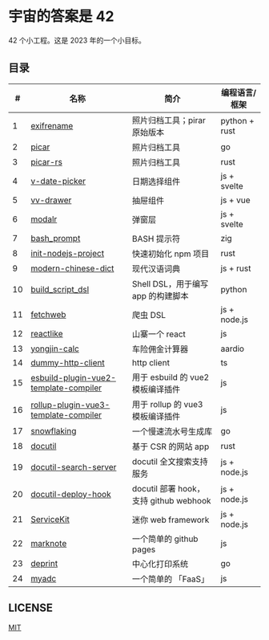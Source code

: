 # 宇宙的答案是 42

42 个小工程。这是 2023 年的一个小目标。

## 目录

| #   | 名称                                                                                                     | 简介                                   | 编程语言/框架 |
| --- | -------------------------------------------------------------------------------------------------------- | -------------------------------------- | ------------- |
| 1   | [exifrename](https://github.com/yuekcc/exifrename)                                                       | 照片归档工具；pirar 原始版本           | python + rust |
| 2   | [picar](https://github.com/yuekcc/picar)                                                                 | 照片归档工具                           | go            |
| 3   | [picar-rs](https://github.com/yuekcc/picar-rs)                                                           | 照片归档工具                           | rust          |
| 4   | [v-date-picker](https://github.com/yuekcc/v-date-picker)                                                 | 日期选择组件                           | js + svelte   |
| 5   | [vv-drawer](https://github.com/yuekcc/vv-drawer)                                                         | 抽屉组件                               | js + vue      |
| 6   | [modalr](https://github.com/yuekcc/modalr)                                                               | 弹窗层                                 | js + svelte   |
| 7   | [bash_prompt](https://github.com/yuekcc/bash_prompt)                                                     | BASH 提示符                            | zig           |
| 8   | [init-nodejs-project](https://github.com/yuekcc/init-nodejs-project)                                     | 快速初始化 npm 项目                    | rust          |
| 9   | [modern-chinese-dict](https://github.com/yuekcc/modern-chinese-dict)                                     | 现代汉语词典                           | js + rust     |
| 10  | [build_script_dsl](https://github.com/yuekcc/build_script_dsl)                                           | Shell DSL，用于编写 app 的构建脚本     | python        |
| 11  | [fetchweb](https://github.com/yuekcc/fetchweb)                                                           | 爬虫 DSL                               | js + node.js  |
| 12  | [reactlike](https://github.com/yuekcc/reactlike)                                                         | 山寨一个 react                         | js            |
| 13  | [yongjin-calc](https://github.com/yuekcc/yongjin-calc)                                                   | 车险佣金计算器                         | aardio        |
| 14  | [dummy-http-client](https://github.com/yuekcc/dummy-http-client)                                         | http client                            | ts            |
| 15  | [esbuild-plugin-vue2-template-compiler](https://github.com/yuekcc/esbuild-plugin-vue2-template-compiler) | 用于 esbuild 的 vue2 模板编译插件      | js            |
| 16  | [rollup-plugin-vue3-template-compiler](https://github.com/yuekcc/rollup-plugin-vue3-template-compiler)   | 用于 rollup 的 vue3 模板编译插件       | js            |
| 17  | [snowflaking](https://github.com/yuekcc/snowflaking)                                                     | 一个慢速流水号生成库                   | go            |
| 18  | [docutil](https://github.com/docutil/docutil)                                                            | 基于 CSR 的网站 app                    | rust          |
| 19  | [docutil-search-server](https://github.com/docutil/docutil-search-server)                                | docutil 全文搜索支持服务               | js + node.js  |
| 20  | [docutil-deploy-hook](https://github.com/docutil/docutil-deploy-hook)                                    | docutil 部署 hook，支持 github webhook | js + node.js  |
| 21  | [ServiceKit](https://github.com/yuekcc/ServiceKit)                                                       | 迷你 web framework                     | js + node.js  |
| 22  | [marknote](https://github.com/yuekcc/marknote)                                                           | 一个简单的 github pages                | js            |
| 23  | [deprint](https://github.com/yuekcc/deprint)                                                             | 中心化打印系统                         | go            |
| 24  | [myadc](https://github.com/yuekcc/myadc)                                                                 | 一个简单的 「FaaS」                    | js            |

## LICENSE

[MIT](LICENSE)
